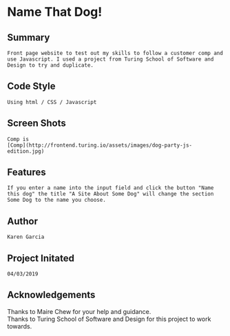 # Name That Dog!

## Summary
    Front page website to test out my skills to follow a customer comp and use Javascript. I used a project from Turing School of Software and Design to try and duplicate. 


## Code Style 
    Using html / CSS / Javascript

## Screen Shots
    Comp is 
    [Comp](http://frontend.turing.io/assets/images/dog-party-js-edition.jpg)

## Features
    If you enter a name into the input field and click the button "Name this dog" the title "A Site About Some Dog" will change the section Some Dog to the name you choose.



## Author
    Karen Garcia
## Project Initated
    04/03/2019
## Acknowledgements
Thanks to Maire Chew for your help and guidance.<br>
Thanks to Turing School of Software and Design for this project to work towards.